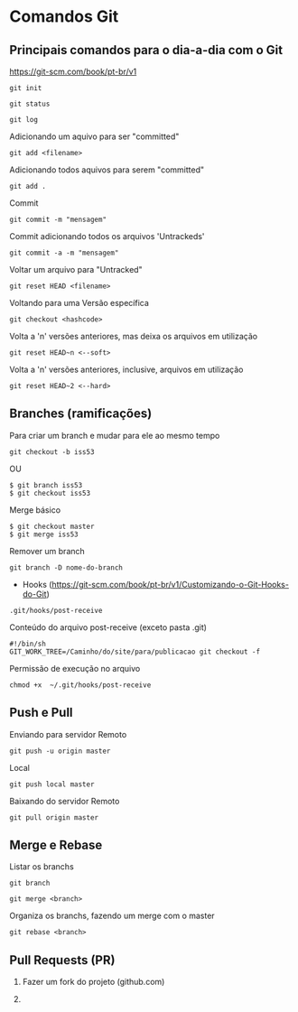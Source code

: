 Comandos Git
===========================

Principais comandos para o dia-a-dia com o Git
-------------------------
https://git-scm.com/book/pt-br/v1

```console
git init
```

```console
git status
```

```console
git log 
```

Adicionando um aquivo para ser "committed"
```console
git add <filename>
```

Adicionando todos aquivos para serem "committed"
```console
git add .
```


Commit 
```console
git commit -m "mensagem"
```

Commit adicionando todos os arquivos 'Untrackeds'
```console
git commit -a -m "mensagem"
```

Voltar um arquivo para "Untracked"
```console
git reset HEAD <filename>
```

Voltando para uma Versão específica
```console
git checkout <hashcode>
```

Volta a 'n' versões anteriores, mas deixa os arquivos em utilização
```console
git reset HEAD~n <--soft> 
```

Volta a 'n' versões anteriores, inclusive, arquivos em utilização
```console
git reset HEAD~2 <--hard> 
```

Branches (ramificações)
-------------------------

Para criar um branch e mudar para ele ao mesmo tempo
```console
git checkout -b iss53
```
OU
```console
$ git branch iss53
$ git checkout iss53
```

Merge básico
```console
$ git checkout master
$ git merge iss53
```

Remover um branch
```console
git branch -D nome-do-branch
```

- Hooks (https://git-scm.com/book/pt-br/v1/Customizando-o-Git-Hooks-do-Git)
```console
.git/hooks/post-receive
```

Conteúdo do arquivo post-receive (exceto pasta .git)
```console
#!/bin/sh
GIT_WORK_TREE=/Caminho/do/site/para/publicacao git checkout -f
```

Permissão de execução no arquivo
```console
chmod +x  ~/.git/hooks/post-receive
```

Push e Pull
-------------------------
Enviando para servidor Remoto
```console
git push -u origin master
```

Local
```console
git push local master
```

Baixando do servidor Remoto
```console
git pull origin master
```

Merge e Rebase
-------------------------

Listar os branchs 
```console
git branch
```

```console
git merge <branch>
```

Organiza os branchs, fazendo um merge com o master
```console
git rebase <branch>
```

Pull Requests (PR)
-------------------------

1. Fazer um fork do projeto (github.com)

2. 
